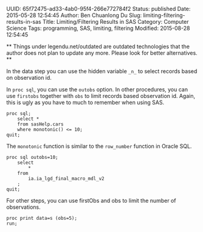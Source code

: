 UUID: 65f72475-ad33-4ab0-95f4-266e772784f2
Status: published
Date: 2015-05-28 12:54:45
Author: Ben Chuanlong Du
Slug: limiting-filtering-results-in-sas
Title: Limiting/Filtering Results in SAS
Category: Computer Science
Tags: programming, SAS, limiting, filtering
Modified: 2015-08-28 12:54:45

**
Things under legendu.net/outdated are outdated technologies 
that the author does not plan to update any more. 
Please look for better alternatives.
**



In the data step you can use the hidden variable `_n_` to select records based on observation id.

In `proc sql`,
you can use the `outobs` option.
In other procedures,
you can use `firstobs` together with `obs` to limit records based observation id.
Again, this is ugly as you have to much to remember when using SAS.
```SAS
proc sql;
	select *
	from sasHelp.cars
	where monotonic() <= 10;
quit;
```
The `monotonic` function is similar to the `row_number` function in Oracle SQL.


```SAS
proc sql outobs=10;
	select
		*
	from 
		ia.ia_lgd_final_macro_mdl_v2
	;
quit;
```
For other steps, you can use firstObs and obs to limit the number of observations.

```SAS
proc print data=s (obs=5);
run;
```
